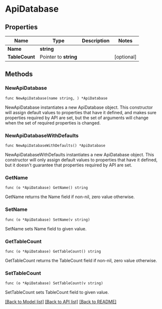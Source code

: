 # ApiDatabase

## Properties

Name | Type | Description | Notes
------------ | ------------- | ------------- | -------------
**Name** | **string** |  | 
**TableCount** | Pointer to **string** |  | [optional] 

## Methods

### NewApiDatabase

`func NewApiDatabase(name string, ) *ApiDatabase`

NewApiDatabase instantiates a new ApiDatabase object.
This constructor will assign default values to properties that have it defined,
and makes sure properties required by API are set, but the set of arguments
will change when the set of required properties is changed.

### NewApiDatabaseWithDefaults

`func NewApiDatabaseWithDefaults() *ApiDatabase`

NewApiDatabaseWithDefaults instantiates a new ApiDatabase object.
This constructor will only assign default values to properties that have it defined,
but it doesn't guarantee that properties required by API are set.

### GetName

`func (o *ApiDatabase) GetName() string`

GetName returns the Name field if non-nil, zero value otherwise.

### SetName

`func (o *ApiDatabase) SetName(v string)`

SetName sets Name field to given value.

### GetTableCount

`func (o *ApiDatabase) GetTableCount() string`

GetTableCount returns the TableCount field if non-nil, zero value otherwise.

### SetTableCount

`func (o *ApiDatabase) SetTableCount(v string)`

SetTableCount sets TableCount field to given value.


[[Back to Model list]](../README.md#documentation-for-models) [[Back to API list]](../README.md#documentation-for-api-endpoints) [[Back to README]](../README.md)


